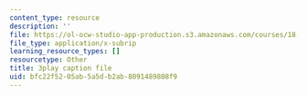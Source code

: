 ```yaml
---
content_type: resource
description: ''
file: https://ol-ocw-studio-app-production.s3.amazonaws.com/courses/18-01sc-single-variable-calculus-fall-2010/bfc22f5205ab5a5db2ab8091489808f9_9v25gg2qJYE.vtt
file_type: application/x-subrip
learning_resource_types: []
resourcetype: Other
title: 3play caption file
uid: bfc22f52-05ab-5a5d-b2ab-8091489808f9
---
```

